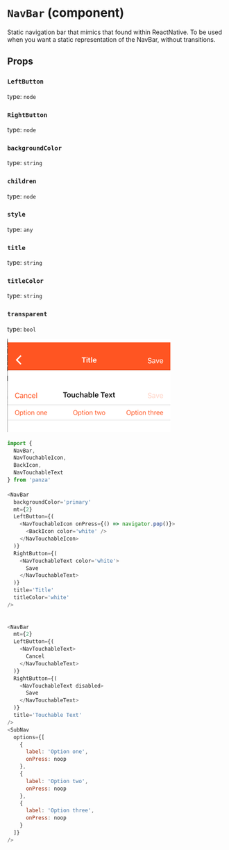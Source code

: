 `NavBar` (component)
====================

Static navigation bar that mimics that found
within ReactNative. To be used when you want a static
representation of the NavBar, without transitions.

Props
-----

### `LeftButton`

type: `node`


### `RightButton`

type: `node`


### `backgroundColor`

type: `string`


### `children`

type: `node`


### `style`

type: `any`


### `title`

type: `string`


### `titleColor`

type: `string`


### `transparent`

type: `bool`

![NavBar example](images/NavBar.png)

```javascript
import {
  NavBar,
  NavTouchableIcon,
  BackIcon,
  NavTouchableText
} from 'panza'

<NavBar
  backgroundColor='primary'
  mt={2}
  LeftButton={(
    <NavTouchableIcon onPress={() => navigator.pop()}>
      <BackIcon color='white' />
    </NavTouchableIcon>
  )}
  RightButton={(
    <NavTouchableText color='white'>
      Save
    </NavTouchableText>
  )}
  title='Title'
  titleColor='white'
/>


<NavBar
  mt={2}
  LeftButton={(
    <NavTouchableText>
      Cancel
    </NavTouchableText>
  )}
  RightButton={(
    <NavTouchableText disabled>
      Save
    </NavTouchableText>
  )}
  title='Touchable Text'
/>
<SubNav
  options={[
    {
      label: 'Option one',
      onPress: noop
    },
    {
      label: 'Option two',
      onPress: noop
    },
    {
      label: 'Option three',
      onPress: noop
    }
  ]}
/>

```
